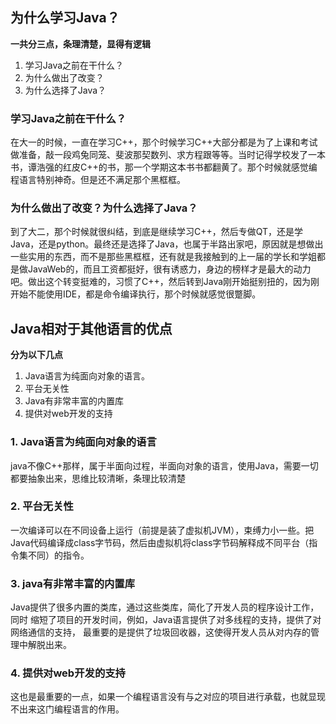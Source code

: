 ## 为什么学习Java？

**一共分三点，条理清楚，显得有逻辑**

1. 学习Java之前在干什么？
2. 为什么做出了改变？
3. 为什么选择了Java？

### 学习Java之前在干什么？

在大一的时候，一直在学习C++，那个时候学习C++大部分都是为了上课和考试做准备，敲一段鸡兔同笼、斐波那契数列、求方程跟等等。当时记得学校发了一本书，谭浩强的红皮C++的书，那一个学期这本书书都翻黄了。那个时候就感觉编程语言特别神奇。但是还不满足那个黑框框。

### 为什么做出了改变？为什么选择了Java？

到了大二，那个时候就很纠结，到底是继续学习C++，然后专做QT，还是学Java，还是python。最终还是选择了Java，也属于半路出家吧，原因就是想做出一些实用的东西，而不是那些黑框框，还有就是我接触到的上一届的学长和学姐都是做JavaWeb的，而且工资都挺好，很有诱惑力，身边的榜样才是最大的动力吧。做出这个转变挺难的，习惯了C++，然后转到Java刚开始挺别扭的，因为刚开始不能使用IDE，都是命令编译执行，那个时候就感觉很蹩脚。

## Java相对于其他语言的优点

**分为以下几点**

1. Java语言为纯面向对象的语言。 
2. 平台无关性
3. Java有非常丰富的内置库
4. 提供对web开发的支持

### 1. Java语言为纯面向对象的语言

java不像C++那样，属于半面向过程，半面向对象的语言，使用Java，需要一切都要抽象出来，思维比较清晰，条理比较清楚

### 2. 平台无关性

一次编译可以在不同设备上运行（前提是装了虚拟机JVM），束缚力小一些。把Java代码编译成class字节码，然后由虚拟机将class字节码解释成不同平台（指令集不同）的指令。 

### 3. java有非常丰富的内置库

Java提供了很多内置的类库，通过这些类库，简化了开发人员的程序设计工作，同时 缩短了项目的开发时间，例如，Java语言提供了对多线程的支持，提供了对网络通信的支持， 最重要的是提供了垃圾回收器，这使得开发人员从对内存的管理中解脱出来。 

### 4. 提供对web开发的支持

这也是最重要的一点，如果一个编程语言没有与之对应的项目进行承载，也就显现不出来这门编程语言的作用。





